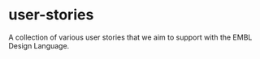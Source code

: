 # user-stories
A collection of various user stories that we aim to support with the EMBL Design Language. 
